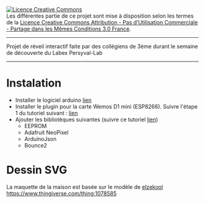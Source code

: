 <a rel="license" href="http://creativecommons.org/licenses/by-nc-sa/3.0/fr/"><img alt="Licence Creative Commons" style="border-width:0" src="https://i.creativecommons.org/l/by-nc-sa/3.0/fr/88x31.png" /></a><br />Les différentes partie de ce projet sont mise à disposition selon les termes de la <a rel="license" href="http://creativecommons.org/licenses/by-nc-sa/3.0/fr/">Licence Creative Commons Attribution - Pas d’Utilisation Commerciale - Partage dans les Mêmes Conditions 3.0 France</a>.

---

Projet de réveil interactif faite par des collégiens de 3ème durant le semaine de découverte du Labex Persyval-Lab

---

# Instalation
- Installer le logiciel arduino [lien](https://www.arduino.cc/en/Main/Software)
- Installer le plugin pour la carte Wemos D1 mini (ESP8266). Suivre l'étape 1 du tutoriel suivant : [lien](https://projetsdiy.fr/programmer-esp8266-ide-arduino-librairies-gpio-web-serveur-client/)
- Ajouter les bibliotèques suivantes (suivre ce tutoriel [lien](https://www.arduino.cc/en/Guide/Libraries))
  - EEPROM
  - Adafruit NeoPixel
  - ArduinoJson
  - Bounce2

# Dessin SVG
La maquette de la maison est basée sur le modèle de [elzekool](https://www.thingiverse.com/elzekool)
https://www.thingiverse.com/thing:1078585
